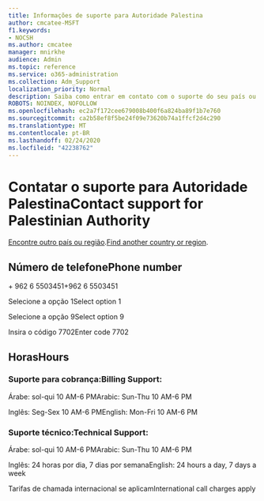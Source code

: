 ```yaml
---
title: Informações de suporte para Autoridade Palestina
author: cmcatee-MSFT
f1.keywords:
- NOCSH
ms.author: cmcatee
manager: mnirkhe
audience: Admin
ms.topic: reference
ms.service: o365-administration
ms.collection: Adm_Support
localization_priority: Normal
description: Saiba como entrar em contato com o suporte do seu país ou região.
ROBOTS: NOINDEX, NOFOLLOW
ms.openlocfilehash: ec2a7f172cee679008b400f6a824ba89f1b7e760
ms.sourcegitcommit: ca2b58ef8f5be24f09e73620b74a1ffcf2d4c290
ms.translationtype: MT
ms.contentlocale: pt-BR
ms.lasthandoff: 02/24/2020
ms.locfileid: "42238762"
---
```

# <a name="contact-support-for-palestinian-authority"></a><span data-ttu-id="e4ab8-103">Contatar o suporte para Autoridade Palestina</span><span class="sxs-lookup"><span data-stu-id="e4ab8-103">Contact support for Palestinian Authority</span></span>

<span data-ttu-id="e4ab8-104">[Encontre outro país ou região](../contact-support-for-business-products.md).</span><span class="sxs-lookup"><span data-stu-id="e4ab8-104">[Find another country or region](../contact-support-for-business-products.md).</span></span>

## <a name="phone-number"></a><span data-ttu-id="e4ab8-105">Número de telefone</span><span class="sxs-lookup"><span data-stu-id="e4ab8-105">Phone number</span></span>
<span data-ttu-id="e4ab8-106">+ 962 6 5503451</span><span class="sxs-lookup"><span data-stu-id="e4ab8-106">+962 6 5503451</span></span>

<span data-ttu-id="e4ab8-107">Selecione a opção 1</span><span class="sxs-lookup"><span data-stu-id="e4ab8-107">Select option 1</span></span>

<span data-ttu-id="e4ab8-108">Selecione a opção 9</span><span class="sxs-lookup"><span data-stu-id="e4ab8-108">Select option 9</span></span>

<span data-ttu-id="e4ab8-109">Insira o código 7702</span><span class="sxs-lookup"><span data-stu-id="e4ab8-109">Enter code 7702</span></span>

## <a name="hours"></a><span data-ttu-id="e4ab8-110">Horas</span><span class="sxs-lookup"><span data-stu-id="e4ab8-110">Hours</span></span>
### <a name="billing-support"></a><span data-ttu-id="e4ab8-111">Suporte para cobrança:</span><span class="sxs-lookup"><span data-stu-id="e4ab8-111">Billing Support:</span></span>

<span data-ttu-id="e4ab8-112">Árabe: sol-qui 10 AM-6 PM</span><span class="sxs-lookup"><span data-stu-id="e4ab8-112">Arabic: Sun-Thu 10 AM-6 PM</span></span>

<span data-ttu-id="e4ab8-113">Inglês: Seg-Sex 10 AM-6 PM</span><span class="sxs-lookup"><span data-stu-id="e4ab8-113">English: Mon-Fri 10 AM-6 PM</span></span>

### <a name="technical-support"></a><span data-ttu-id="e4ab8-114">Suporte técnico:</span><span class="sxs-lookup"><span data-stu-id="e4ab8-114">Technical Support:</span></span>

<span data-ttu-id="e4ab8-115">Árabe: sol-qui 10 AM-6 PM</span><span class="sxs-lookup"><span data-stu-id="e4ab8-115">Arabic: Sun-Thu 10 AM-6 PM</span></span>

<span data-ttu-id="e4ab8-116">Inglês: 24 horas por dia, 7 dias por semana</span><span class="sxs-lookup"><span data-stu-id="e4ab8-116">English: 24 hours a day, 7 days a week</span></span>

<span data-ttu-id="e4ab8-117">Tarifas de chamada internacional se aplicam</span><span class="sxs-lookup"><span data-stu-id="e4ab8-117">International call charges apply</span></span>